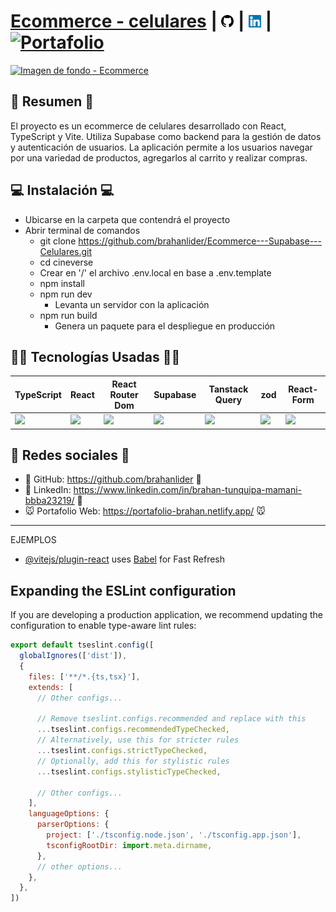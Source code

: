 # [Ecommerce - celulares](https://cineverseelgs.netlify.app) |  [<img src='./public/iconos-redes-personales/github.svg' alt='GitHub' width='20' height='20' class='card__footer-nav-img'/>](https://github.com/brahanlider)     |   [<img src='./public/iconos-redes-personales/linkedin.svg' alt='Linkedin' width='20' height='20' class='card__footer-nav-img' />](https://www.linkedin.com/in/brahan-tunquipa-mamani-bbba23219//)  | [<img src='./public/iconos-redes-personales/favicon.ico' alt='Portafolio' width='20' height='20' class='card__footer-nav-img' />](https://www.instagram.com/brahanlider/)

[![Imagen de fondo - Ecommerce](https://www.adslzone.net/app/uploads-adslzone.net/2019/04/amazon-moviles.jpg?x=480&quality=80)](https://FALTA)

## 📜 Resumen 📜
El proyecto es un ecommerce de celulares desarrollado con React, TypeScript y Vite. Utiliza Supabase como backend para la gestión de datos y autenticación de usuarios. La aplicación permite a los usuarios navegar por una variedad de productos, agregarlos al carrito y realizar compras.

## 💻 Instalación 💻
- Ubicarse en la carpeta que contendrá el proyecto
- Abrir terminal de comandos
  - git clone https://github.com/brahanlider/Ecommerce---Supabase---Celulares.git
  - cd cineverse
  - Crear en '/' el archivo .env.local en base a .env.template
  - npm install
  - npm run dev
    - Levanta un servidor con la aplicación
  - npm run build
    - Genera un paquete para el despliegue en producción

## 👨‍💻 Tecnologías Usadas 👨‍💻
<table>
  <thead>
    <tr>
      <th>TypeScript</th>
      <th>React</th>
      <th>React Router Dom</th>
      <th>Supabase</th>
      <!-- <th>React Slick</th> -->
      <!-- <th>SweetAlert2</th> -->
      <th>Tanstack Query</th>
      <th>zod</th>
      <th>React-Form</th>
    </tr>
  </thead>
  <tbody>
    <tr>
      <td>
        <img
          src='https://cdn-icons-png.flaticon.com/256/5968/5968381.png' width='100%' />
      </td>
      <td>
        <img src='https://upload.wikimedia.org/wikipedia/commons/thumb/a/a7/React-icon.svg/1280px-React-icon.svg.png' width='100%' />
      </td>
      <td>
        <img src='https://iconape.com/wp-content/files/sm/371377/svg/371377.svg' width='100%' />
      </td>
      <td>
        <img src='https://yt3.googleusercontent.com/KVjptxDSWT7rjVfGax2TgTNVAYgplgo1z_fwaV3MFjPpcmNVZC0TIgQV030BPJ0ybCP3_Fz-2w=s900-c-k-c0x00ffffff-no-rj' width='100%' />
      </td>
      <td>
        <img
          src='https://encrypted-tbn0.gstatic.com/images?q=tbn:ANd9GcSDyqAdJny6dCy56e9xexZ_gsPNc-pTS3zQPQYOD_zT2Dqsy3FIvRo-t9aYElmatzUMqII&usqp=CAU'
          width='100%' />
      </td>
      <td>
        <img
          src='https://encrypted-tbn0.gstatic.com/images?q=tbn:ANd9GcREo2nCl1E6x0S5ZwA2EVD1n3c6cBnkoShjdw&s'
          width='100%' />
      </td>
      <td>
        <img
          src='https_//FALTA.png' width='100%' />
      </td>
    </tr>
  </tbody>
</table>

## 🤗 Redes sociales 🤗
- 💎 GitHub: https://github.com/brahanlider 💎
- 💎 LinkedIn: https://www.linkedin.com/in/brahan-tunquipa-mamani-bbba23219/ 💎
- 🐭 Portafolio Web: https://portafolio-brahan.netlify.app/ 🐭

---

EJEMPLOS
- [@vitejs/plugin-react](https://github.com/vitejs/vite-plugin-react/blob/main/packages/plugin-react) uses [Babel](https://babeljs.io/) for Fast Refresh

## Expanding the ESLint configuration

If you are developing a production application, we recommend updating the configuration to enable type-aware lint rules:

```js
export default tseslint.config([
  globalIgnores(['dist']),
  {
    files: ['**/*.{ts,tsx}'],
    extends: [
      // Other configs...

      // Remove tseslint.configs.recommended and replace with this
      ...tseslint.configs.recommendedTypeChecked,
      // Alternatively, use this for stricter rules
      ...tseslint.configs.strictTypeChecked,
      // Optionally, add this for stylistic rules
      ...tseslint.configs.stylisticTypeChecked,

      // Other configs...
    ],
    languageOptions: {
      parserOptions: {
        project: ['./tsconfig.node.json', './tsconfig.app.json'],
        tsconfigRootDir: import.meta.dirname,
      },
      // other options...
    },
  },
])
```

